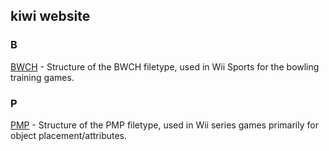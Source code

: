 ## kiwi website

### B
[BWCH](formats/bwch.md) - Structure of the BWCH filetype, used in Wii Sports for the bowling training games.

### P
[PMP](formats/pmp.md) - Structure of the PMP filetype, used in Wii series games primarily for object placement/attributes.



